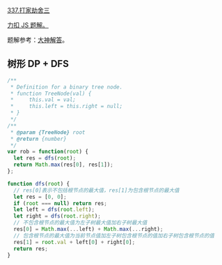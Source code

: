 [337.打家劫舍三](https://leetcode-cn.com/problems/house-robber-iii/solution/)

[力扣 JS 题解。](https://github.com/GuYueJiaJie/blog/blob/master/%E7%AE%97%E6%B3%95%E4%B8%8E%E6%95%B0%E6%8D%AE%E7%BB%93%E6%9E%84/README.md)

题解参考：[大神解答](https://leetcode-cn.com/problems/house-robber-iii/solution/java-2ms-by-horanol/)。

## 树形 DP + DFS

```javascript
/**
 * Definition for a binary tree node.
 * function TreeNode(val) {
 *     this.val = val;
 *     this.left = this.right = null;
 * }
 */
/**
 * @param {TreeNode} root
 * @return {number}
 */
var rob = function(root) {
  let res = dfs(root);
  return Math.max(res[0], res[1]);
};

function dfs(root) {
  // res[0]表示不包括根节点的最大值，res[1]为包含根节点的最大值
  let res = [0, 0];
  if (root === null) return res;
  let left = dfs(root.left);
  let right = dfs(root.right);
  // 不包含根节点的最大值为左子树最大值加右子树最大值
  res[0] = Math.max(...left) + Math.max(...right);
  // 包含根节点的最大值为当前节点值加左子树包含根节点的值加右子树包含根节点的值
  res[1] = root.val + left[0] + right[0];
  return res;
}
```

